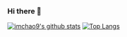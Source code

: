### Hi there 👋

[![imchao9's github stats](https://github-readme-stats.vercel.app/api?username=imchao9)](https://github.com/anuraghazra/github-readme-stats)
[![Top Langs](https://github-readme-stats.vercel.app/api/top-langs/?username=imchao9&layout=compact)](https://github.com/anuraghazra/github-readme-stats)

<!--
**imchao9/imchao9** is a ✨ _special_ ✨ repository because its `README.md` (this file) appears on your GitHub profile.

Here are some ideas to get you started:

- 🔭 I’m currently working on ...
- 🌱 I’m currently learning ...
- 👯 I’m looking to collaborate on ...
- 🤔 I’m looking for help with ...
- 💬 Ask me about ...
- 📫 How to reach me: ...
- 😄 Pronouns: ...
- ⚡ Fun fact: ...
-->
